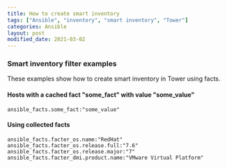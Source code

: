 ```yaml
---
title: How to create smart inventory
tags: ["Ansible", "inventory", "smart inventory", "Tower"]
categories: Ansible
layout: post
modified_date: 2021-03-02
---
```

### Smart inventory filter examples

These examples show how to create smart inventory in Tower using facts.

#### Hosts with a cached fact "some_fact" with value "some_value"
```shell
ansible_facts.some_fact:"some_value"
```

#### Using collected facts
```shell
ansible_facts.facter_os.name:"RedHat"
ansible_facts.facter_os.release.full:"7.6"
ansible_facts.facter_os.release.major:"7"
ansible_facts.facter_dmi.product.name:"VMware Virtual Platform"
```
